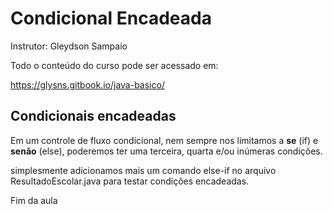 # Condicional Encadeada  

Instrutor: Gleydson Sampaio

Todo o conteúdo do curso pode ser acessado em:

https://glysns.gitbook.io/java-basico/

## Condicionais encadeadas 

Em um controle de fluxo condicional, nem sempre nos limitamos a **se** (if) e **senão** (else), poderemos ter uma terceira, quarta e/ou inúmeras condições.

simplesmente adicionamos mais um comando else-if no arquivo  ResultadoEscolar.java para testar condições encadeadas.

Fim da aula
